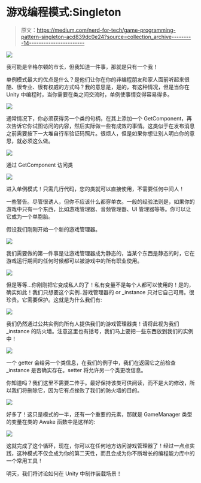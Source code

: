 # 游戏编程模式:Singleton

> 原文：<https://medium.com/nerd-for-tech/game-programming-pattern-singleton-acd839dc0e24?source=collection_archive---------14----------------------->

![](img/8ef49469c6be958241b4bd78867a30f9.png)

我可能是辛格尔顿的市长，但我知道一件事，那就是只有一个我！

单例模式最大的优点是什么？是他们让你在你的非编程朋友和家人面前听起来很酷、很专业、很有权威的方式吗？我的意思是，是的，有这种情况，但是当你在 Unity 中编程时，当你需要在类之间交流时，单例使事情变得容易得多。

![](img/b524721455643abc33c649b4fe2d5afe.png)

通常情况下，你必须获得另一个类的句柄，在其上添加一个 GetComponent，再次告诉它你试图访问的内容，然后实际做一些有成效的事情。这类似于在发布消息之前需要按下一大堆自行车验证码照片。很烦人，但是如果你想让别人明白你的意思，就必须这么做。

![](img/7165984d65ecddffc24d12ba4edbbf06.png)

通过 GetComponent 访问类

![](img/78cca99bda17f512758c3419bd71dc92.png)

进入单例模式！只需几行代码，您的类就可以直接使用，不需要任何中间人！

一些警告。尽管很诱人，但你不应该什么都穿单衣。一般的经验法则是，如果你的游戏中只有一个东西，比如游戏管理器、音频管理器、UI 管理器等等。你可以让它成为一个单胞胎。

假设我们刚刚开始一个新的游戏管理器。

![](img/80b71fd792598dd514e14ba277d585a5.png)

我们需要做的第一件事是让游戏管理器成为静态的，当某个东西是静态的时，它在游戏运行期间的任何时候都可以被游戏中的所有职业使用。

![](img/b880415f6a6cb6e99aa114a72c08531c.png)

但是等等…你刚刚把它变成私人的了！私有变量不是每个人都可以使用的！是的，确实如此！我们只想要这个实例..游戏管理器的 or _instance 只对它自己可用。很珍贵。它需要保护。这就是为什么我们有:

![](img/5fdcac7ffd4099f608699eaa5fe5272a.png)

我们仍然通过公共实例向所有人提供我们的游戏管理器类！请将此视为我们 _instance 的防火墙。注意这里也有括号，我们马上要把一些东西放到我们的实例中！

![](img/15700de6ab57e9e32ca863c509d9129f.png)

一个 getter 会给另一个类信息，在我们的例子中，我们在返回它之前检查 _instance 是否确实存在。setter 将允许另一个类更改信息。

你知道吗？我们这里不需要二传手。最好保持该类可供阅读，而不是大的修改，所以我们将删除它，因为它有点挫败了我们的防火墙的目的。

![](img/4d8cf884b6b06316e1532ea53c831786.png)

好多了！这只是模式的一半，还有一个重要的元素，那就是 GameManager 类型的变量在类的 Awake 函数中是这样的:

![](img/322ae3833c545a1558af9f5273790c89.png)

这就完成了这个循环，现在，你可以在任何地方访问游戏管理器了！经过一点点实践，这种模式不仅会成为你的第二天性，而且会成为你不断增长的编程能力库中的一个常用工具！

明天，我们将讨论如何在 Unity 中制作装载场景！